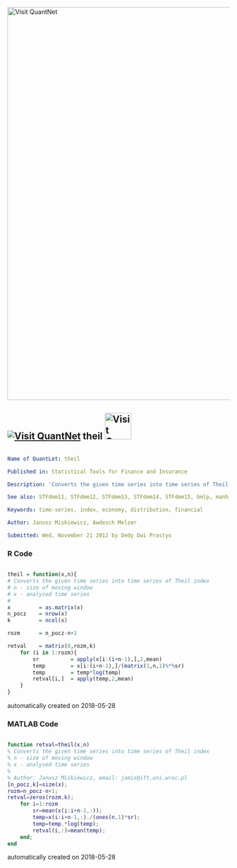 [<img src="https://github.com/QuantLet/Styleguide-and-FAQ/blob/master/pictures/banner.png" width="888" alt="Visit QuantNet">](http://quantlet.de/)

## [<img src="https://github.com/QuantLet/Styleguide-and-FAQ/blob/master/pictures/qloqo.png" alt="Visit QuantNet">](http://quantlet.de/) **theil** [<img src="https://github.com/QuantLet/Styleguide-and-FAQ/blob/master/pictures/QN2.png" width="60" alt="Visit QuantNet 2.0">](http://quantlet.de/)

```yaml

Name of QuantLet: theil

Published in: Statistical Tools for Finance and Insurance

Description: 'Converts the given time series into time series of Theil index. A function required by STFdmm11.R.'

See also: STFdmm11, STFdmm12, STFdmm13, STFdmm14, STFdmm15, bmlp, manh, mst, ultra, umlp

Keywords: time-series, index, economy, distribution, financial

Author: Janusz Miskiewicz, Awdesch Melzer

Submitted: Wed, November 21 2012 by Dedy Dwi Prastyo


```

### R Code
```r

theil = function(x,n){
# Converts the given time series into time series of Theil index
# n - size of moving window
# x - analysed time series
#
x         = as.matrix(x)
n_pocz    = nrow(x)
k         = ncol(x)

rozm      = n_pocz-n+1

retval    = matrix(0,rozm,k)
    for (i in 1:rozm){
    	sr          = apply(x[i:(i+n-1),],2,mean)
    	temp        = x[i:(i+n-1),]/(matrix(1,n,1)%*%sr)
    	temp        = temp*log(temp)
    	retval[i,]  = apply(temp,2,mean)
    }
}
```

automatically created on 2018-05-28

### MATLAB Code
```matlab

function retval=theil(x,n)
% Converts the given time series into time series of Theil index
% n - size of moving window
% x - analysed time series
%
% Author: Janusz Miśkiewicz, email: jamis@ift.uni.wroc.pl
[n_pocz,k]=size(x);
rozm=n_pocz-n+1;
retval=zeros(rozm,k);
    for i=1:rozm
    	sr=mean(x(i:i+n-1,:));
    	temp=x(i:i+n-1,:)./(ones(n,1)*sr);
    	temp=temp.*log(temp);
    	retval(i,:)=mean(temp);
    end;
end
```

automatically created on 2018-05-28